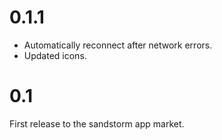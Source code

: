# 0.1.1

* Automatically reconnect after network errors.
* Updated icons.

# 0.1

First release to the sandstorm app market.
